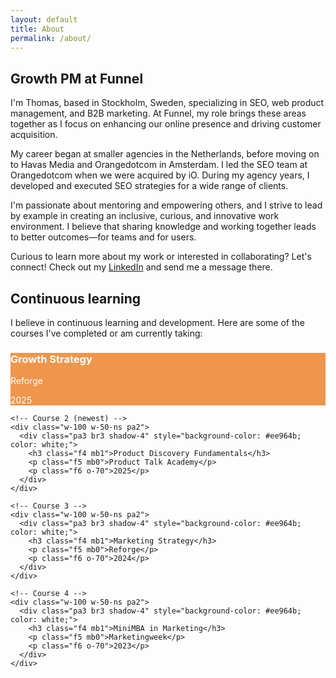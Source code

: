 ```yaml
---
layout: default
title: About
permalink: /about/
---
```


<div class="mw7 center ph3 f4 lh-copy">
<h2> Growth PM at Funnel</h2>
        

<p>I'm Thomas, based in Stockholm, Sweden, specializing in SEO, web product management, and B2B marketing. At Funnel, my role brings these areas together as I focus on enhancing our online presence and driving customer acquisition.</p>

<p>My career began at smaller agencies in the Netherlands, before moving on to Havas Media and Orangedotcom in Amsterdam. I led the SEO team at Orangedotcom when we were acquired by iO. During my agency years, I developed and executed SEO strategies for a wide range of clients.</p>

<p>I'm passionate about mentoring and empowering others, and I strive to lead by example in creating an inclusive, curious, and innovative work environment. I believe that sharing knowledge and working together leads to better outcomes—for teams and for users.</p>

<p>Curious to learn more about my work or interested in collaborating? Let's connect! Check out my <a href="https://www.linkedin.com/in/thomasfrenkiel/">LinkedIn</a> and send me a message there.</p>

<h2 class="mt5">Continuous learning</h2>

<p>I believe in continuous learning and development. Here are some of the courses I've completed or am currently taking:</p>

<div class="cf">
  <div class="flex flex-wrap">
    <!-- Course 1 (newest) -->
    <div class="w-100 w-50-ns pa2">
      <div class="pa3 br3 shadow-4" style="background-color: #ee964b; color: white;">
        <h3 class="f4 mb1">Growth Strategy</h3>
        <p class="f5 mb0">Reforge</p>
        <p class="f6 o-70">2025</p>
      </div>
    </div>
    
    <!-- Course 2 (newest) -->
    <div class="w-100 w-50-ns pa2">
      <div class="pa3 br3 shadow-4" style="background-color: #ee964b; color: white;">
        <h3 class="f4 mb1">Product Discovery Fundamentals</h3>
        <p class="f5 mb0">Product Talk Academy</p>
        <p class="f6 o-70">2025</p>
      </div>
    </div>
    
    <!-- Course 3 -->
    <div class="w-100 w-50-ns pa2">
      <div class="pa3 br3 shadow-4" style="background-color: #ee964b; color: white;">
        <h3 class="f4 mb1">Marketing Strategy</h3>
        <p class="f5 mb0">Reforge</p>
        <p class="f6 o-70">2024</p>
      </div>
    </div>
    
    <!-- Course 4 -->
    <div class="w-100 w-50-ns pa2">
      <div class="pa3 br3 shadow-4" style="background-color: #ee964b; color: white;">
        <h3 class="f4 mb1">MiniMBA in Marketing</h3>
        <p class="f5 mb0">Marketingweek</p>
        <p class="f6 o-70">2023</p>
      </div>
    </div>
  </div>
</div>

</div>


